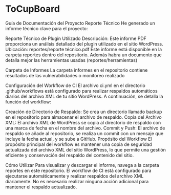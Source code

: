 # ToCupBoard


Guía de Documentación del Proyecto
Reporte Técnico
He generado un informe técnico clave para el proyecto:

Reporte Técnico de Plugin Utilizado
Descripción: Este informe PDF proporciona un análisis detallado del plugin utilizado en el sitio WordPress.
Ubicación: reportes/reporte técnico.pdf
Este informe está disponible en la carpeta reportes dentro del repositorio. Además habra un documento que detalla mejor las herramientas usadas (reportes/herramientas)

Carpeta de Informes
La carpeta informes en el repositorio contiene resultados de las vulnerabilidades o monitoreo realizado

Configuración del Workflow de CI
El archivo ci.yml en el directorio .github/workflows está configurado para realizar respaldos automáticos diarios del archivo XML de tu sitio WordPress. A continuación, se detalla la función del workflow:

Creación de Directorio de Respaldo: Se crea un directorio llamado backup en el repositorio para almacenar el archivo de respaldo.
Copia del Archivo XML: El archivo XML de WordPress se copia al directorio de respaldo con una marca de fecha en el nombre del archivo.
Commit y Push: El archivo de respaldo se añade al repositorio, se realiza un commit con un mensaje que incluye la fecha actual, y se sube a GitHub.
Propósito del Workflow
El propósito principal del workflow es mantener una copia de seguridad actualizada del archivo XML del sitio WordPress, lo que permite una gestión eficiente y conservación del respaldo del contenido del sitio.

Cómo Utilizar
Para visualizar y descargar el informe, navega a la carpeta reportes en este repositorio. El workflow de CI está configurado para ejecutarse automáticamente y realizar respaldos del archivo XML diariamente. No es necesario realizar ninguna acción adicional para mantener el respaldo actualizado.
